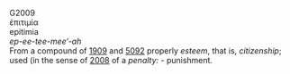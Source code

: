 <body>
  <p>G2009<br>  ἐπιτιμία  <br> epitimia  <br><i>ep-ee-tee-mee‘-ah </i><br>From a compound of <a href="g1909.htm">1909</a> and <a href="g5092.htm">5092</a>  properly <i>esteem</i>, that is, <i>citizenship</i>; used (in the sense of <a href="g2008.htm">2008</a>  of a <i>penalty:</i> - punishment.<br></p>
 </body>